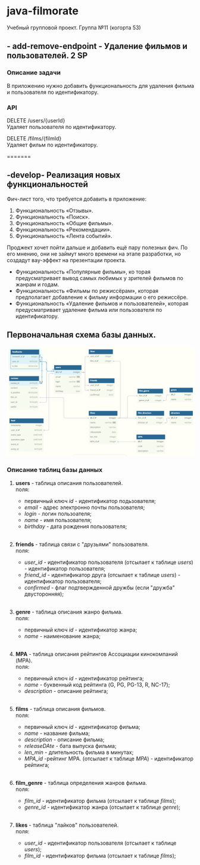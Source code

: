 # java-filmorate
Учебный групповой проект. Группа №11 (когорта 53) 



## - add-remove-endpoint - Удаление фильмов и пользователей. 2 SP

### Описание задачи
В приложению нужно добавить функциональность для удаления фильма и пользователя по идентификатору.

### API
DELETE /users/{userId}<br>
Удаляет пользователя по идентификатору.

DELETE /films/{filmId}<br>
Удаляет фильм по идентификатору.


=======
## -develop- Реализация новых функциональностей

Фич-лист того, что требуется добавить в приложение:<br>
1. Функциональность «Отзывы».<br>
2. Функциональность «Поиск».<br>
3. Функциональность «Общие фильмы».<br>
4. Функциональность «Рекомендации».<br>
5. Функциональность «Лента событий».<br>

Проджект хочет пойти дальше и добавить ещё пару полезных фич. По его мнению, они не займут много времени на этапе разработки, 
но создадут вау-эффект на презентации проекта.<br>
- Функциональность «Популярные фильмы», ко торая предусматривает вывод самых любимых у зрителей фильмов по жанрам и годам.
- Функциональность «Фильмы по режиссёрам», которая предполагает добавление к фильму информации о его режиссёре.
- Функциональность «Удаление фильмов и пользователей», которая предусматривает удаление фильма или пользователя по идентификатору.

## Первоначальная схема базы данных.

![схема базы данных](/schema.png)

### Описание таблиц базы данных

1. **users** - таблица описания пользователей.<br>
поля:
    - первичный ключ *id* - идентификатор подьзователя;
    - *email* - адрес электронно почты пользователя;
    - *login* - логин пользоателя;
    - *name* - имя пользователя;
    - *birthday* - дата рождения пользователя;
    
    <br>
2. **friends** - таблица связи с "друзьями" пользователя.<br>
   поля:
   - *user_id* - идентификатор пользователя (отсылает к таблице *users*) - идентификатор пользователя;
   - *friend_id* - идентификатор друга (отсылает к таблице *users*) - идентификатор пользователя;
   - *confirmed* - флаг подтвержденной дружбы (если "дружба" двусторонняя);
   
   <br>
3. **genre** - таблица описания жанро фильма.<br>
   поля:
   -  первичный ключ *id* - идентификатор жанра;
   - *name* - наименование жанра;

   <br>
4. **MPA** - таблица описания рейтингов Ассоциации кинокомпаний (MPA).<br>
   поля: 
   - первичный ключ *id* - идентификатор рейтинга;
   - *name* - буквенный код рейтинга (G, PG, PG-13, R, NC-17);
   - *description* - описание рейтинга;
   
   <br>
5. **films** - таблица описания фильмов. <br>
   поля:
   - первичный ключ *id* - идентификатор фильма;
   - *name* - название фильма;
   - *description* - описание фильма;
   - *releaseDAte* - бата выпуска фильма;
   - *len_min* - длительность фильма в минутах; 
   - *MPA_id* -рейтинг MPA. (отсылает к таблице *MPA*) - идентификатор рейтинга;
   
   <br>
6. **film_genre** - таблица определения жанров фильма.<br>
   поля:
   - *film_id* - идентификатор фильма (отсылает к таблице *films*);
   - *genre_id* - идентификатор жанра (отсылает к таблице *genre*);
   
   <br>
7. **likes** - таблица "лайков" пользователей.<br>
   поля:
   - *user_id* - идентификатор пользователя (отсылает к таблице *users*);
   - *film_id* - идентификатор фильма (отсылает к таблице *films*);

